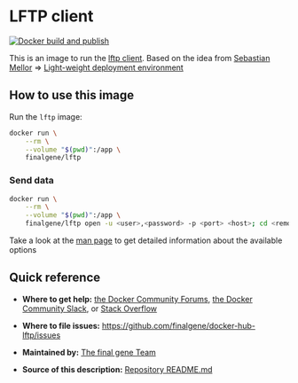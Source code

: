 # LFTP client

[![Docker build and publish](https://github.com/final-gene/docker-hub-lftp/actions/workflows/publish.yml/badge.svg)](https://github.com/final-gene/docker-hub-lftp/actions/workflows/publish.yml)

This is an image to run the [lftp client](https://lftp.yar.ru).
Based on the idea from [Sebastian Mellor](https://github.com/sebble/docker-images) => [Light-weight deployment environment](https://github.com/sebble/docker-images/tree/master/deploy)

## How to use this image
Run the `lftp` image:

```bash
docker run \
    --rm \
    --volume "$(pwd)":/app \
    finalgene/lftp
```

### Send data
```bash
docker run \
    --rm \
    --volume "$(pwd)":/app \
    finalgene/lftp open -u <user>,<password> -p <port> <host>; cd <remote directory>; mirror --reverse --verbose=3 <local directory>
```

Take a look at the [man page](https://lftp.yar.ru/lftp-man.html) to get detailed information about the available options

## Quick reference
* **Where to get help:**
[the Docker Community Forums](https://forums.docker.com), [the Docker Community Slack](https://blog.docker.com/2016/11/introducing-docker-community-directory-docker-community-slack), or [Stack Overflow](https://stackoverflow.com/search?tab=newest&q=docker)

* **Where to file issues:**
https://github.com/finalgene/docker-hub-lftp/issues

* **Maintained by:**
[The final gene Team](https://github.com/finalgene)

* **Source of this description:**
[Repository README.md](https://github.com/finalgene/docker-hub-lftp/blob/master/README.md)
